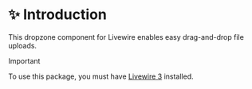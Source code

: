 # ✨ Introduction
This dropzone component for Livewire enables easy drag-and-drop file uploads.

> [!IMPORTANT]
> To use this package, you must have [Livewire 3](https://livewire.laravel.com/) installed.
